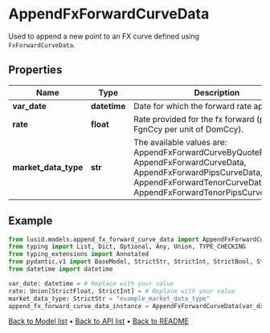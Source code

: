 # AppendFxForwardCurveData

Used to append a new point to an FX curve defined using `FxForwardCurveData`.
## Properties
Name | Type | Description | Notes
------------ | ------------- | ------------- | -------------
**var_date** | **datetime** | Date for which the forward rate applies. | 
**rate** | **float** | Rate provided for the fx forward (price in FgnCcy per unit of DomCcy). | 
**market_data_type** | **str** | The available values are: AppendFxForwardCurveByQuoteReference, AppendFxForwardCurveData, AppendFxForwardPipsCurveData, AppendFxForwardTenorCurveData, AppendFxForwardTenorPipsCurveData | 
## Example

```python
from lusid.models.append_fx_forward_curve_data import AppendFxForwardCurveData
from typing import List, Dict, Optional, Any, Union, TYPE_CHECKING
from typing_extensions import Annotated
from pydantic.v1 import BaseModel, StrictStr, StrictInt, StrictBool, StrictFloat, StrictBytes, Field, validator, ValidationError, conlist, constr
from datetime import datetime

var_date: datetime = # Replace with your value
rate: Union[StrictFloat, StrictInt] = # Replace with your value
market_data_type: StrictStr = "example_market_data_type"
append_fx_forward_curve_data_instance = AppendFxForwardCurveData(var_date=var_date, rate=rate, market_data_type=market_data_type)

```

[Back to Model list](../README.md#documentation-for-models) &#8226; [Back to API list](../README.md#documentation-for-api-endpoints) &#8226; [Back to README](../README.md)

